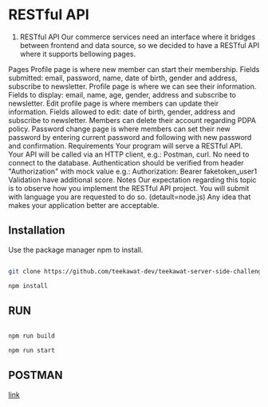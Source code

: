 # RESTful API

1. RESTful API
   Our commerce services need an interface where it bridges between frontend and data source, so we decided to have a RESTful API where it supports bellowing pages.

Pages
Profile page is where new member can start their membership.
Fields submitted: email, password, name, date of birth, gender and address, subscribe to newsletter.
Profile page is where we can see their information.
Fields to display: email, name, age, gender, address and subscribe to newsletter.
Edit profile page is where members can update their information.
Fields allowed to edit: date of birth, gender, address and subscribe to newsletter.
Members can delete their account regarding PDPA policy.
Password change page is where members can set their new password by entering current password and following with new password and confirmation.
Requirements
Your program will serve a RESTful API.
Your API will be called via an HTTP client, e.g.: Postman, curl.
No need to connect to the database.
Authentication should be verified from header "Authorization" with mock value e.g.: Authorization: Bearer faketoken_user1
Validation have additional score.
Notes
Our expectation regarding this topic is to observe how you implement the RESTful API project.
You will submit with language you are requested to do so. (detault=node.js)
Any idea that makes your application better are acceptable.

## Installation

Use the package manager npm to install.

```bash

git clone https://github.com/teekawat-dev/teekawat-server-side-challenge.git

npm install

```

## RUN

```bash

npm run build

npm run start


```

## POSTMAN

[link](./REST%20API%20basics-%20CRUD,%20test%20&%20variable.postman_collection.json) 
